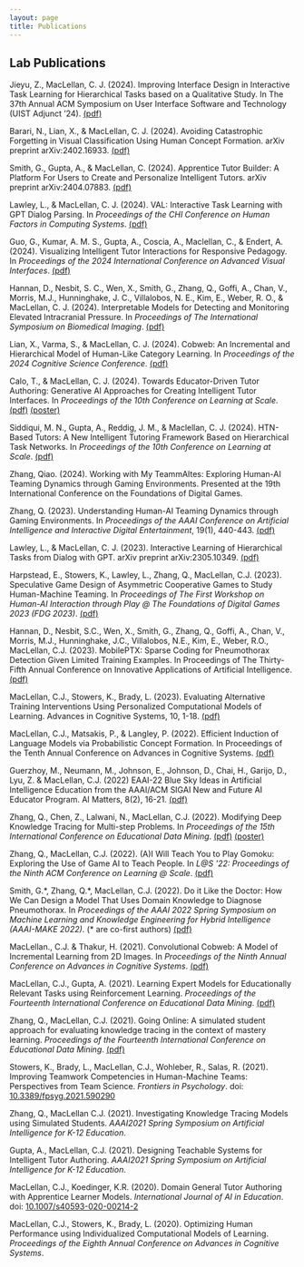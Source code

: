 ```yaml
---
layout: page
title: Publications
---
```


## Lab Publications
Jieyu, Z., MacLellan, C. J. (2024). Improving Interface Design in Interactive Task Learning 
for Hierarchical Tasks based on a Qualitative Study. In The 37th Annual ACM Symposium on User 
Interface Software and Technology (UIST Adjunct ’24). [(pdf)][jieyu-uist-24]

Barari, N., Lian, X., & MacLellan, C. J. (2024). Avoiding Catastrophic Forgetting in
Visual Classification Using Human Concept Formation. arXiv preprint arXiv:2402.16933.
[(pdf)][barari-forget-preprint]

Smith, G., Gupta, A., & MacLellan, C. (2024). Apprentice Tutor Builder: A Platform For
Users to Create and Personalize Intelligent Tutors. arXiv preprint arXiv:2404.07883.
[(pdf)][smith-atb-preprint]

Lawley, L., & MacLellan, C. J. (2024). VAL: Interactive Task Learning with GPT Dialog
Parsing. In _Proceedings of the CHI Conference on Human Factors in Computing Systems_.
[(pdf)][lawley-chi-24] [<i class="fab fa-youtube"></i>][lawley-chi-24-vid]

Guo, G., Kumar, A. M. S., Gupta, A., Coscia, A., Maclellan, C., & Endert, A. (2024).
Visualizing Intelligent Tutor Interactions for Responsive Pedagogy. In _Proceedings of
the 2024 International Conference on Advanced Visual Interfaces_. [(pdf)][guo-avi-24]

Hannan, D., Nesbit, S. C., Wen, X., Smith, G., Zhang, Q., Goffi, A., Chan, V., Morris,
M.J., Hunninghake, J. C., Villalobos, N. E., Kim, E., Weber, R. O., & MacLellan, C. J.
(2024). Interpretable Models for Detecting and Monitoring Elevated Intracranial Pressure.
In _Proceedings of The International Symposium on Biomedical Imaging_. [(pdf)][hannan-isbi-24]

Lian, X., Varma, S., & MacLellan, C. J. (2024). Cobweb: An Incremental and Hierarchical
Model of Human-Like Category Learning. In _Proceedings of the 2024 Cognitive Science
Conference_. [(pdf)][lian-cogsci-24]

Calo, T., & MacLellan, C. J. (2024). Towards Educator-Driven Tutor Authoring: Generative
AI Approaches for Creating Intelligent Tutor Interfaces. In _Proceedings of the 10th
Conference on Learning at Scale_. [(pdf)][calo-las-24] [(poster)][calo-las-24-poster]

Siddiqui, M. N., Gupta, A., Reddig, J. M., & Maclellan, C. J. (2024). HTN-Based Tutors:
A New Intelligent Tutoring Framework Based on Hierarchical Task Networks. In _Proceedings
of the 10th Conference on Learning at Scale_. [(pdf)][siddiqui-las-24]

Zhang, Qiao. (2024). Working with My TeammAItes: Exploring Human-AI Teaming Dynamics
through Gaming Environments. Presented at the 19th International Conference on the
Foundations of Digital Games.

Zhang, Q. (2023). Understanding Human-AI Teaming Dynamics through Gaming Environments.
In _Proceedings of the AAAI Conference on Artificial Intelligence and Interactive
Digital Entertainment_, 19(1), 440-443. [(pdf)][zhang-aaide-23]

Lawley, L., & MacLellan, C. J. (2023). Interactive Learning of Hierarchical
Tasks from Dialog with GPT. arXiv preprint arXiv:2305.10349. [(pdf)][lawley-val-preprint]

Harpstead, E., Stowers, K., Lawley, L., Zhang, Q., MacLellan, C.J. (2023). Speculative
Game Design of Asymmetric Cooperative Games to Study Human-Machine Teaming. In _Proceedings
of The First Workshop on Human-AI Interaction through Play @ The Foundations of Digital Games
2023 (FDG 2023)_. [(pdf)][harpstead-fdg-23]

Hannan, D., Nesbit, S.C., Wen, X., Smith, G., Zhang, Q., Goffi, A., Chan, V., Morris, M.J., 
Hunninghake, J.C., Villalobos, N.E., Kim, E., Weber, R.O., MacLellan, C.J. (2023). 
MobilePTX: Sparse Coding for Pneumothorax Detection Given Limited Training Examples. In Proceedings
of The Thirty-Fifth Annual Conference on Innovative Applications of Artificial Intelligence.
[(pdf)][hannan-iaai-23] [<i class="fab fa-youtube"></i>][hannan-iaai-23-video]

MacLellan, C.J., Stowers, K., Brady, L. (2023). Evaluating Alternative Training Interventions
Using Personalized Computational Models of Learning. Advances in Cognitive Systems, 10, 1-18. 
[(pdf)][maclellan-acs-journal-22]

MacLellan, C.J., Matsakis, P., & Langley, P. (2022). Efficient Induction of Language Models
via Probabilistic Concept Formation. In Proceedings of the Tenth Annual Conference on
Advances in Cognitive Systems. [(pdf)][maclellan-acs-22] [<i class="fab fa-youtube"></i>][maclellan-acs-22-video]

Guerzhoy, M., Neumann, M., Johnson, E., Johnson, D., Chai, H., Garijo, D., Lyu, Z. &
MacLellan, C.J. (2022) EAAI-22 Blue Sky Ideas in Artificial Intelligence Education from
the AAAI/ACM SIGAI New and Future AI Educator Program. AI Matters, 8(2), 16-21.
[(pdf)][ai-matters-22]

Zhang, Q., Chen, Z., Lalwani, N., MacLellan, C.J. (2022). Modifying Deep Knowledge Tracing
for Multi-step Problems. In _Proceedings of the 15th International Conference on Educational
Data Mining_. [(pdf)][zhang-edm-22-paper] [(poster)][zhang-edm-22-poster] [<i class="fab fa-youtube"></i>][zhang-edm-22-video]

Zhang, Q., MacLellan, C.J. (2022). (A)I Will Teach You to Play Gomoku: Exploring the
Use of Game AI to Teach People. In _L@S '22: Proceedings of the Ninth ACM Conference
on Learning @ Scale_. [(pdf)][zhang-las-22-paper] [<i class="fab fa-youtube"></i>][zhang-las-22-talk-and-paper]

Smith, G.\*, Zhang, Q.\*, MacLellan, C.J. (2022). Do it Like the Doctor: How We Can
Design a Model That Uses Domain Knowledge to Diagnose Pneumothorax.
In _Proceedings of the AAAI 2022 Spring Symposium on Machine Learning and Knowledge Engineering for
Hybrid Intelligence (AAAI-MAKE 2022)_.
(\* are co-first authors) [(pdf)][smith-make-22] [<i class="fab fa-youtube"></i>][smith-make-22-talk]

MacLellan., C.J. & Thakur, H. (2021). Convolutional Cobweb: A Model of Incremental Learning from 2D Images.
In _Proceedings of the Ninth Annual Conference on Advances in Cognitive Systems_.
[(pdf)][maclellan-acs-21] [<i class="fab fa-youtube"></i>][maclellan-acs-21-talk]

MacLellan, C.J., Gupta, A. (2021). Learning Expert Models for
Educationally Relevant Tasks using Reinforcement Learning.
_Proceedings of the Fourteenth International Conference on Educational
Data Mining_. [(pdf)][maclellan-edm-2021] [<i class="fab fa-youtube"></i>][maclellan-edm-2021-talk]

Zhang, Q., MacLellan, C.J. (2021). Going Online: A simulated student approach for evaluating
knowledge tracing in the context of mastery learning. _Proceedings of the Fourteenth
International Conference on Educational Data Mining_. [(pdf)][zhang-edm-2021] [<i class="fab fa-youtube"></i>][zhang-edm-2021-talk]

Stowers, K., Brady, L., MacLellan, C.J., Wohleber, R., Salas, R. (2021).
Improving Teamwork Competencies in Human-Machine Teams: Perspectives from Team
Science. _Frontiers in Psychology_. doi: [10.3389/fpsyg.2021.590290][stowers-2021]

Zhang, Q., MacLellan C.J. (2021). Investigating Knowledge Tracing Models
using Simulated Students. _AAAI2021 Spring Symposium on Artificial
Intelligence for K-12 Education_. [<i class="far fa-file-pdf"></i>][zhang-aaai-2021]
[<i class="fab fa-youtube"></i>][zhang-aaai-2021-talk]

Gupta, A., MacLellan, C.J. (2021). Designing Teachable Systems for
Intelligent Tutor Authoring. _AAAI2021 Spring Symposium on Artificial
Intelligence for K-12 Education_. [<i class="far fa-file-pdf"></i>][gupta-aaai-2021]
[<i class="fab fa-youtube"></i>][gupta-aaai-2021-talk]

MacLellan, C.J., Koedinger, K.R. (2020). Domain General Tutor Authoring
with Apprentice Learner Models. _International Journal of AI in Education_. 
doi: [10.1007/s40593-020-00214-2][maclellan-ijaied-2020-doi]
[<i class="far fa-file-pdf"></i>][maclellan-ijaied-2020] [<i class="fab fa-youtube"></i>][ijaied-aied21-talk]

MacLellan, C.J., Stowers, K., Brady, L. (2020). Optimizing Human 
Performance using Individualized Computational Models of Learning. 
_Proceedings of the Eighth Annual Conference on Advances in
Cognitive Systems_. [<i class="far fa-file-pdf"></i>][maclellan-acs-2020]
[<i class="fab fa-youtube"></i>][maclellan-2020-acs-talk]

[jieyu-uist-24]: https://dl.acm.org/doi/10.1145/3672539.3686326
[barari-forget-preprint]: https://arxiv.org/abs/2402.16933
[smith-atb-preprint]: https://arxiv.org/abs/2404.07883
[guo-avi-24]: https://dl.acm.org/doi/abs/10.1145/3656650.3656667
[lawley-chi-24]: https://dl.acm.org/doi/10.1145/3613904.3641915
[lawley-chi-24-vid]: https://dl.acm.org/doi/10.1145/3613904.3641915#sec-supp
[hannan-isbi-24]: https://arxiv.org/abs/2403.02236
[lian-cogsci-24]: https://arxiv.org/abs/2403.03835
[calo-las-24]: https://arxiv.org/abs/2405.14713
[calo-las-24-poster]: /files/Calo_AI-Builder_Poster.pdf
[siddiqui-las-24]: https://arxiv.org/abs/2405.14716
[zhang-aaide-23]: https://ojs.aaai.org/index.php/AIIDE/article/view/27541
[lawley-val-chi-preprint]: https://arxiv.org/abs/2310.01627
[lawley-val-preprint]: https://arxiv.org/abs/2305.10349
[maclellan-acs-journal-22]: https://chrismaclellan.com/media/publications/maclellan-acs-journal-2022.pdf
[hannan-iaai-23-video]: https://youtu.be/7ex8qQT5xSs
[hannan-iaai-23]: https://arxiv.org/abs/2212.03282
[harpstead-fdg-23]: https://doi.org/10.1145/3582437.3587200
[maclellan-acs-22-video]: https://www.youtube.com/watch?v=ACTJaLlup-I
[maclellan-acs-22]: https://chrismaclellan.com/media/publications/maclellan-acs-22.pdf
[ai-matters-22]: https://sigai.acm.org/static/aimatters/8-2/AIMatters-8-2-04-Guerzhoy.pdf
[zhang-edm-22-video]: https://www.youtube.com/watch?v=pSmxlBQC76g
[zhang-edm-22-poster]: https://chrismaclellan.com/media/publications/zhang-edm-22-poster.pdf
[zhang-edm-22-paper]: https://educationaldatamining.org/edm2022/proceedings/2022.EDM-posters.82/2022.EDM-posters.82.pdf
[zhang-las-22-paper]: https://dl.acm.org/doi/pdf/10.1145/3491140.3528331
[zhang-las-22-talk-and-paper]: https://dl.acm.org/doi/10.1145/3491140.3528331
[smith-make-22-talk]: https://www.youtube.com/watch?v=hKtjlMX9n0c
[smith-make-22]: https://doi.org/10.48550/arXiv.2205.12159
[maclellan-acs-21-talk]: https://youtu.be/YJPrrfdRxQ8
[maclellan-acs-21]: https://chrismaclellan.com/media/publications/MacLellan-ACS-21.pdf
[zhang-edm-2021-talk]: https://www.youtube.com/watch?v=NwmeShqfOI4
[maclellan-edm-2021-talk]: https://www.youtube.com/watch?v=WD3fujvp86Q
[ijaied-aied21-talk]: https://www.youtube.com/watch?v=_5x8JyJYkHU
[stowers-2021]: https://doi.org/10.3389/fpsyg.2021.590290
[maclellan-edm-2021]: https://chrismaclellan.com/media/publications/MacLellan-EDM-2021.pdf
[zhang-edm-2021]: https://chrismaclellan.com/media/publications/Zhang-EDM-2021.pdf
[zhang-aaai-2021-talk]: https://www.youtube.com/watch?v=a5ssnJp_EYo&list=PLCs_ylKds0dNXo8kd8eHRDZK2KbCBcL27&index=13
[zhang-aaai-2021]: /files/Investigating-Knowledge-Tracing-Models-using-Simulated-Students.pdf
[gupta-aaai-2021-talk]: https://www.youtube.com/watch?v=UV7r9yvz5I0&list=PLCs_ylKds0dNXo8kd8eHRDZK2KbCBcL27&index=12
[gupta-aaai-2021]: /files/Designing-Teachable-Systems-for-Intelligent-Tutor-Authoring.pdf
[maclellan-ijaied-2020]: https://link.springer.com/content/pdf/10.1007/s40593-020-00214-2.pdf
[maclellan-ijaied-2020-doi]: https://dx.doi.org/10.1007/s40593-020-00214-2
[maclellan-2020-acs-talk]: https://www.youtube.com/watch?v=LpjXd2Xlqpo
[maclellan-acs-2020]: https://chrismaclellan.com/media/publications/MacLellan-ACS-2020.pdf
